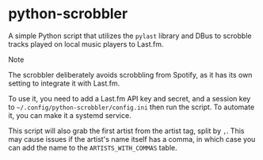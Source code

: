# python-scrobbler

A simple Python script that utilizes the `pylast` library and DBus to scrobble
tracks played on local music players to Last.fm.

>[!note]
>The scrobbler deliberately avoids scrobbling from Spotify, as it has its own
>setting to integrate it with Last.fm.

To use it, you need to add a Last.fm API key and secret, and a session key to
`~/.config/python-scrobbler/config.ini` then run the script. To automate it, you
can make it a systemd service.

This script will also grab the first artist from the artist tag, split by `,`.
This may cause issues if the artist's name itself has a comma, in which case you
can add the name to the `ARTISTS_WITH_COMMAS` table.
